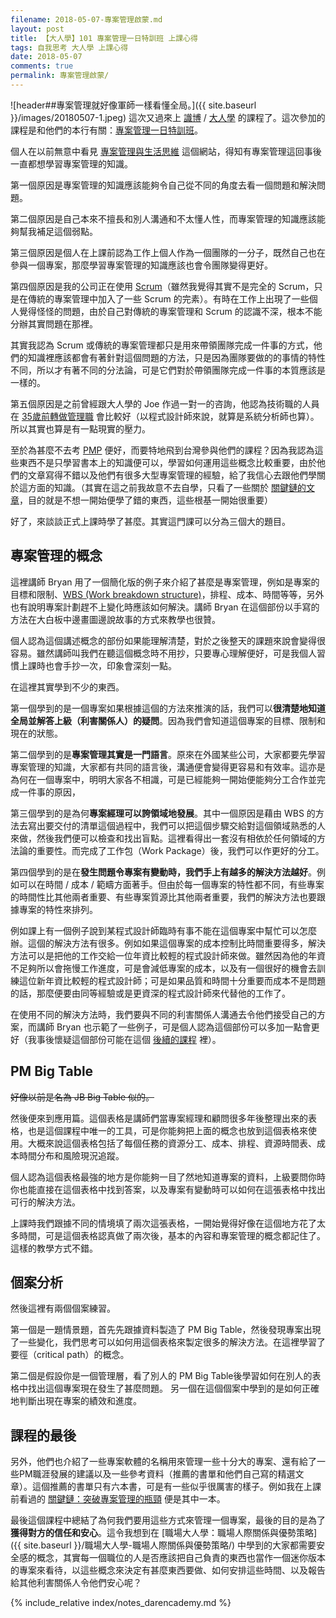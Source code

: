 ```yaml
---
filename: 2018-05-07-專案管理啟蒙.md
layout: post
title: 【大人學】101 專案管理一日特訓班 上課心得
tags: 自我思考 大人學 上課心得
date: 2018-05-07
comments: true
permalink: 專案管理啟蒙/
---
```


![header##專案管理就好像軍師一樣看懂全局。]({{ site.baseurl }}/images/20180507-1.jpeg)
這次又過來上 [識博](https://www.ftpm.com.tw) / [大人學](https://www.darencademy.com) 的課程了。這次參加的課程是和他們的本行有關：[專案管理一日特訓班](https://shop.darencademy.com/product/view/id/1)。

個人在以前無意中看見 [專案管理與生活思維](https://www.projectup.net) 這個網站，得知有專案管理這回事後一直都想學習專案管理的知識。

第一個原因是專案管理的知識應該能夠令自己從不同的角度去看一個問題和解決問題。

第二個原因是自己本來不擅長和別人溝通和不太懂人性，而專案管理的知識應該能夠幫我補足這個弱點。

第三個原因是個人在上課前認為工作上個人作為一個團隊的一分子，既然自己也在參與一個專案，那麼學習專案管理的知識應該也會令團隊變得更好。

第四個原因是我的公司正在使用 [Scrum](https://www.scrum.org/resources/what-is-scrum)（雖然我覺得其實不是完全的 Scrum，只是在傳統的專案管理中加入了一些 Scrum 的完素）。有時在工作上出現了一些個人覺得怪怪的問題，由於自己對傳統的專案管理和 Scrum 的認識不深，根本不能分辦其實問題在那裡。

其實我認為 Scrum 或傳統的專案管理都只是用來帶領團隊完成一件事的方式，他們的知識裡應該都會有著針對這個問題的方法，只是因為團隊要做的的事情的特性不同，所以才有著不同的分法論，可是它們對於帶領團隊完成一件事的本質應該是一樣的。

第五個原因是之前曾經跟大人學的 Joe 作過一對一的咨詢，他認為技術職的人員在 [35歲前轉做管理職](https://www.darencademy.com/article/view/id/6256) 會比較好（以程式設計師來說，就算是系統分析師也算）。所以其實也算是有一點現實的壓力。

至於為甚麼不去考 [PMP](https://www.pmi.org/certifications/types/project-management-pmp) 便好，而要特地飛到台灣參與他們的課程？因為我認為這些東西不是只學習書本上的知識便可以，學習如何運用這些概念比較重要，由於他們的文章寫得不錯以及他們有很多大型專案管理的經驗，給了我信心去跟他們學關於這方面的知識。（其實在這之前我故意不去自學，只看了一些關於 [關鍵鏈的文章](https://www.projectup.net/article/view/id/3748)，目的就是不想一開始便學了錯的東西，這些根基一開始很重要）

好了，來談談正式上課時學了甚麼。其實這門課可以分為三個大的題目。

## 專案管理的概念
這裡講師 Bryan 用了一個簡化版的例子來介紹了甚麼是專案管理，例如是專案的目標和限制、[WBS (Work breakdown structure)](https://www.projectup.net/article/view/id/302)，排程、成本、時間等等，另外也有說明專案計劃趕不上變化時應該如何解決。講師 Bryan 在這個部份以手寫的方法在大白板中邊畫圖邊說故事的方式來教學也很贊。

個人認為這個講述概念的部份如果能理解清楚，對於之後整天的課題來說會變得很容易。雖然講師叫我們在聽這個概念時不用抄，只要專心理解便好，可是我個人習慣上課時也會手抄一次，印象會深刻一點。

在這裡其實學到不少的東西。

第一個學到的是一個專案如果根據這個的方法來推演的話，我們可以**很清楚地知道全局並解答上級（利害關係人）的疑問**。因為我們會知道這個專案的目標、限制和現在的狀態。

第二個學到的是**專案管理其實是一門語言**。原來在外國某些公司，大家都要先學習專案管理的知識，大家都有共同的語言後，溝通便會變得更容易和有效率。這亦是為何在一個專案中，明明大家各不相識，可是已經能夠一開始便能夠分工合作並完成一件事的原因，

第三個學到的是為何**專案經理可以誇領域地發展**。其中一個原因是藉由 WBS 的方法去寫出要交付的清單這個過程中，我們可以把這個步驟交給對這個領域熟悉的人來做，然後我們便可以檢查和找出盲點。這裡看得出一套沒有相依於任何領域的方法論的重要性。而完成了工作包（Work Package）後，我們可以作更好的分工。

第四個學到的是在**發生問題令專案有變動時，我們手上有越多的解決方法越好**。例如可以在時間 / 成本 / 範疇方面著手。但由於每一個專案的特性都不同，有些專案的時間性比其他兩者重要、有些專案質源比其他兩者重要，我們的解決方法也要跟據專案的特性來排列。

例如課上有一個例子說到某程式設計師臨時有事不能在這個專案中幫忙可以怎麼辦。這個的解決方法有很多。例如如果這個專案的成本控制比時間重要得多，解決方法可以是把他的工作交給一位年資比較輕的程式設計師來做。雖然因為他的年資不足夠所以會拖慢工作進度，可是會減低專案的成本，以及有一個很好的機會去訓練這位新年資比較輕的程式設計師；可是如果品質和時間十分重要而成本不是問題的話，那麼便要由同等經驗或是更資深的程式設計師來代替他的工作了。

在使用不同的解決方法時，我們要與不同的利害關係人溝通去令他們接受自己的方案，而講師 Bryan 也示範了一些例子，可是個人認為這個部份可以多加一點會更好（我事後懷疑這個部份可能在這個 [後續的課程](https://www.projectup.net/activity/view/id/3880) 裡）。

## PM Big Table
~~好像以前是名為 JB Big Table 似的。~~

然後便來到應用篇。這個表格是講師們當專案經理和顧問很多年後整理出來的表格，也是這個課程中唯一的工具，可是你能夠把上面的概念也放到這個表格來使用。大概來說這個表格包括了每個任務的資源分工、成本、排程、資源時間表、成本時間分布和風險現況追蹤。

個人認為這個表格最強的地方是你能夠一目了然地知道專案的資料，上級要問你時你也能直接在這個表格中找到答案，以及專案有變動時可以如何在這張表格中找出可行的解決方法。

上課時我們跟據不同的情境填了兩次這張表格，一開始覺得好像在這個地方花了太多時間，可是這個表格認真做了兩次後，基本的內容和專案管理的概念都記住了。這樣的教學方式不錯。

## 個案分析
然後這裡有兩個個案練習。

第一個是一題情景題，首先先跟據資料製造了 PM Big Table，然後發現專案出現了一些變化，我們思考可以如何用這個表格來製定很多的解決方法。在這裡學習了要徑（critical path）的概念。

第二個是假設你是一個管理層，看了別人的 PM Big Table後學習如何在別人的表格中找出這個專案現在發生了甚麼問題。
另一個在這個個案中學到的是如何正確地判斷出現在專案的績效和進度。

## 課程的最後
另外，他們也介紹了一些專案軟體的名稱用來管理一些十分大的專案、還有給了一些PM職涯發展的建議以及一些參考資料（推薦的書單和他們自己寫的精選文章）。這個推薦的書單只有六本書，可是有一些似乎很厲害的樣子。例如我在上課前看過的 [關鍵鏈：突破專案管理的瓶頸](http://www.books.com.tw/products/0010196021) 便是其中一本。

最後這個課程中總結了為何我們要用這些方式來管理一個專案，最後的目的是為了**獲得對方的信任和安心**。這令我想到在 [職場大人學：職場人際關係與優勢策略]({{ site.baseurl }}/職場大人學-職場人際關係與優勢策略/) 中學到的大家都需要安全感的概念，其實每一個職位的人是否應該把自己負責的東西也當作一個迷你版本的專案來看待，以這些概念來決定有甚麼東西要做、如何安排這些時間、以及報告給其他利害關係人令他們安心呢？

{% include_relative index/notes_darencademy.md %}
